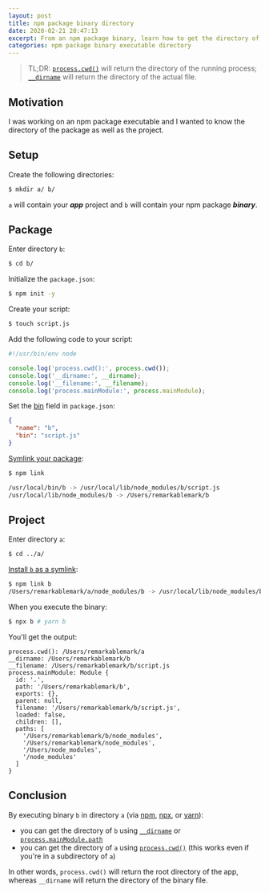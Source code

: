```yaml
---
layout: post
title: npm package binary directory
date: 2020-02-21 20:47:13
excerpt: From an npm package binary, learn how to get the directory of the package and the directory of the project that installed the binary.
categories: npm package binary executable directory
---
```


> TL;DR: [`process.cwd()`](https://nodejs.org/api/process.html#process_process_cwd) will return the directory of the running process; [`__dirname`](https://nodejs.org/api/globals.html#globals_dirname) will return the directory of the actual file.

## Motivation

I was working on an npm package executable and I wanted to know the directory of the package as well as the project.

## Setup

Create the following directories:

```sh
$ mkdir a/ b/
```

`a` will contain your _**app**_ project and `b` will contain your npm package _**binary**_.

## Package

Enter directory `b`:

```sh
$ cd b/
```

Initialize the `package.json`:

```sh
$ npm init -y
```

Create your script:

```sh
$ touch script.js
```

Add the following code to your script:

```js
#!/usr/bin/env node

console.log('process.cwd():', process.cwd());
console.log('__dirname:', __dirname);
console.log('__filename:', __filename);
console.log('process.mainModule:', process.mainModule);
```

Set the [bin](https://docs.npmjs.com/files/package.json#bin) field in `package.json`:

```json
{
  "name": "b",
  "bin": "script.js"
}
```

[Symlink your package](https://docs.npmjs.com/cli-commands/link.html):

```sh
$ npm link

/usr/local/bin/b -> /usr/local/lib/node_modules/b/script.js
/usr/local/lib/node_modules/b -> /Users/remarkablemark/b
```

## Project

Enter directory `a`:

```sh
$ cd ../a/
```

[Install `b` as a symlink](https://docs.npmjs.com/cli-commands/link.html):

```sh
$ npm link b
/Users/remarkablemark/a/node_modules/b -> /usr/local/lib/node_modules/b -> /Users/remarkablemark/b
```

When you execute the binary:

```sh
$ npx b # yarn b
```

You'll get the output:

```
process.cwd(): /Users/remarkablemark/a
__dirname: /Users/remarkablemark/b
__filename: /Users/remarkablemark/b/script.js
process.mainModule: Module {
  id: '.',
  path: '/Users/remarkablemark/b',
  exports: {},
  parent: null,
  filename: '/Users/remarkablemark/b/script.js',
  loaded: false,
  children: [],
  paths: [
    '/Users/remarkablemark/b/node_modules',
    '/Users/remarkablemark/node_modules',
    '/Users/node_modules',
    '/node_modules'
  ]
}
```

## Conclusion

By executing binary `b` in directory `a` (via [npm](https://www.npmjs.com/), [npx](https://www.npmjs.com/package/npx), or [yarn](https://yarnpkg.com/)):

- you can get the directory of `b` using [`__dirname`](https://nodejs.org/api/globals.html#globals_dirname) or [`process.mainModule.path`](https://nodejs.org/api/process.html#process_process_mainmodule)
- you can get the directory of `a` using [`process.cwd()`](https://nodejs.org/api/process.html#process_process_cwd) (this works even if you're in a subdirectory of `a`)

In other words, `process.cwd()` will return the root directory of the app, whereas `__dirname` will return the directory of the binary file.

